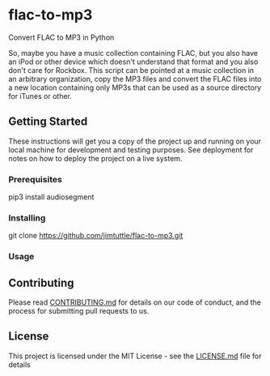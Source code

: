 # flac-to-mp3
Convert FLAC to MP3 in Python

So, maybe you have a music collection containing FLAC, but you also have an iPod or other device which doesn't understand that format and you also don't care for Rockbox.  This script can be pointed at a music collection in an arbitrary organization, copy the MP3 files and convert the FLAC files into a new location containing only MP3s that can be used as a source directory for iTunes or other.

## Getting Started

These instructions will get you a copy of the project up and running on your local machine for development and testing purposes. See deployment for notes on how to deploy the project on a live system.

### Prerequisites

pip3 install audiosegment

### Installing

git clone https://github.com/jimtuttle/flac-to-mp3.git

### Usage


## Contributing

Please read [CONTRIBUTING.md](https://gist.github.com/PurpleBooth/b24679402957c63ec426) for details on our code of conduct, and the process for submitting pull requests to us.

## License

This project is licensed under the MIT License - see the [LICENSE.md](LICENSE.md) file for details

